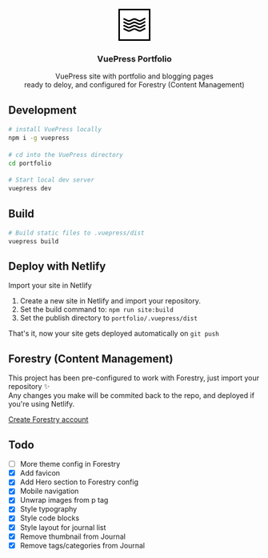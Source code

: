 <p align="center">
  <img src="portfolio/.vuepress/public/upload/logo.svg" height="64">
  <h3 align="center">VuePress Portfolio</h3>
  <p align="center">VuePress site with portfolio and blogging pages<br>ready to deloy, and configured for Forestry (Content Management)<p>
</p>

## Development

```bash
# install VuePress locally
npm i -g vuepress

# cd into the VuePress directory
cd portfolio

# Start local dev server
vuepress dev
```

## Build

```bash
# Build static files to .vuepress/dist
vuepress build
```

## Deploy with Netlify

Import your site in Netlify

1. Create a new site in Netlify and import your repository.
2. Set the build command to: `npm run site:build`
3. Set the publish directory to `portfolio/.vuepress/dist`

That's it, now your site gets deployed automatically on `git push`

## Forestry (Content Management)

This project has been pre-configured to work with Forestry, just import your repository ✨  
Any changes you make will be commited back to the repo, and deployed if you're using Netlify.

[Create Forestry account](https://forestry.io)

## Todo

- [ ] More theme config in Forestry
- [x] Add favicon
- [x] Add Hero section to Forestry config
- [x] Mobile navigation
- [x] Unwrap images from p tag
- [x] Style typography
- [x] Style code blocks
- [x] Style layout for journal list
- [x] Remove thumbnail from Journal
- [x] Remove tags/categories from Journal
